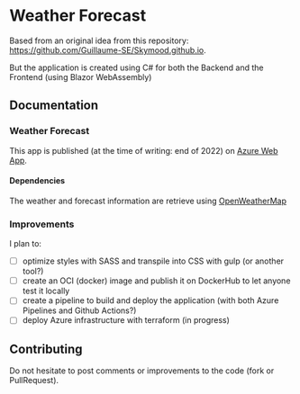 # Weather Forecast

Based from an original idea from this repository: https://github.com/Guillaume-SE/Skymood.github.io.

But the application is created using C# for both the Backend and the Frontend (using Blazor WebAssembly)

## Documentation

### Weather Forecast

This app is published (at the time of writing: end of 2022) on
[Azure Web App](https://weather-lsquared.azurewebsites.net/).

#### Dependencies

The weather and forecast information are retrieve using [OpenWeatherMap](https://openweathermap.org/)

### Improvements

I plan to:

- [ ] optimize styles with SASS and transpile into CSS with gulp (or another tool?)
- [ ] create an OCI (docker) image and publish it on DockerHub to let anyone test it locally
- [ ] create a pipeline to build and deploy the application (with both Azure Pipelines and Github Actions?)
- [ ] deploy Azure infrastructure with terraform (in progress)

## Contributing

Do not hesitate to post comments or improvements to the code (fork or PullRequest).
